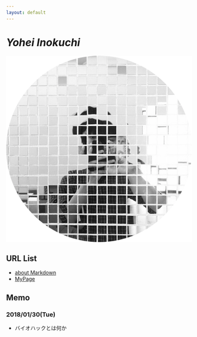 ```yaml
---
layout: default
---
```


# _Yohei Inokuchi_
![Test Image](image/profile.png)

## URL List
- [about Markdown](https://github.com/BioClub/Practice-Repository/blob/master/Reference.md)
- [MyPage](http://bha5.bioclub.org/participants/yohei/)

## Memo
### 2018/01/30(Tue)
- バイオハックとは何か

